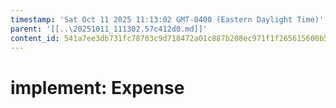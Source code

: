 ```yaml
---
timestamp: 'Sat Oct 11 2025 11:13:02 GMT-0400 (Eastern Daylight Time)'
parent: '[[..\20251011_111302.57c412d0.md]]'
content_id: 541a7ee3db731fc78703c9d718472a01c887b208ec971f1f265615600b5e7589
---
```


# implement: Expense

